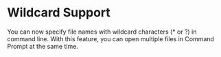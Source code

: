 # Wildcard Support

You can now specify file names with wildcard characters (\* or ?) in command line. With this feature, you can open multiple files in Command Prompt at the same time.
